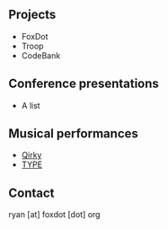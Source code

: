 ## Projects

- FoxDot
- Troop
- CodeBank

## Conference presentations

- A list

## Musical performances

- [Qirky](http://qirky.github.io/)
- [TYPE](https://typeensemble.wordpress.com/)

## Contact

ryan [at] foxdot [dot] org

